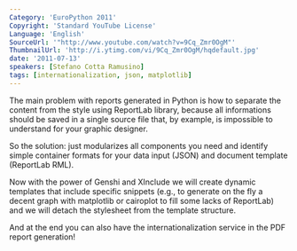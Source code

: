 ```yaml
---
Category: 'EuroPython 2011'
Copyright: 'Standard YouTube License'
Language: 'English'
SourceUrl: '"http://www.youtube.com/watch?v=9Cq_Zmr0OgM"'
ThumbnailUrl: 'http://i.ytimg.com/vi/9Cq_Zmr0OgM/hqdefault.jpg'
date: '2011-07-13'
speakers: [Stefano Cotta Ramusino]
tags: [internationalization, json, matplotlib]
---
```

The main problem with reports generated in Python is how to separate the
content from the style using ReportLab library, because all informations
should be saved in a single source file that, by example, is impossible to
understand for your graphic designer.

So the solution: just modularizes all components you need and identify simple
container formats for your data input (JSON) and document template (ReportLab
RML).

Now with the power of Genshi and XInclude we will create dynamic templates
that include specific snippets (e.g., to generate on the fly a decent graph
with matplotlib or cairoplot to fill some lacks of ReportLab) and we will
detach the stylesheet from the template structure.

And at the end you can also have the internationalization service in the PDF
report generation!

